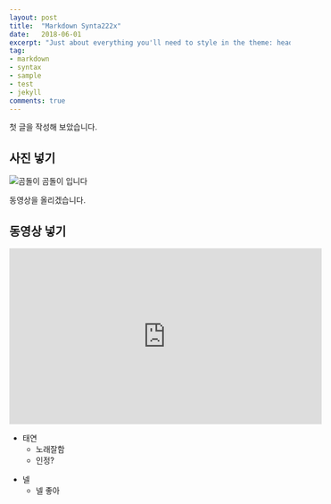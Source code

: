 ```yaml
---
layout: post
title:  "Markdown Synta222x"
date:   2018-06-01
excerpt: "Just about everything you'll need to style in the theme: headings, paragraphs, blockquotes, tables, code blocks, and more."
tag:
- markdown 
- syntax
- sample
- test
- jekyll
comments: true
---
```


첫 글을 작성해 보았습니다.

## 사진 넣기

![곰돌이](https://i.imgur.com/pTh6WTs.jpg)
곰돌이 입니다

동영상을 올리겠습니다.

## 동영상 넣기

<iframe width="560" height="315" src="https://www.youtube.com/embed/86EsVeiQq2s" frameborder="0" allow="autoplay; encrypted-media" allowfullscreen></iframe>

* 태연
  * 노래잘함
  * 인정?

+ 넬
  + 넬 좋아
